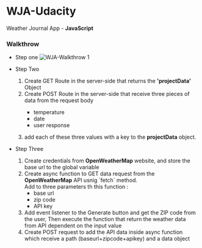 # WJA-Udacity
Weather Journal App - <b>JavaScript</b> 

### Walkthrow 
* Step one
![WJA-Walkthrow 1](https://user-images.githubusercontent.com/49618856/151500566-f86622a6-9879-4863-8f31-a3510286cc6c.jpg)

* Step Two
    <ol>
      <li>Create GET Route in the server-side that returns the <b>'projectData'</b> Object</li>
      <li>
         Create POST Route in the server-side that receive three pieces of data from the request body 
          <p> 
            <ul>
               <li>temperature</li>
               <li>date</li>
               <li>user response</li> 
            </ul>
          </p>
      </li>
      <li>
        add each of these three values with a key to the <b>projectData</b> object.
      </li>
    </ol>

* Step Three 
    <ol>
        <li>Create credentials from <b>OpenWeatherMap</b> website, and store the base url to the global variable</li>
        <li>
            Create async function to GET data request from the <b>OpenWeatherMap</b> API usnig `fetch` method.<br/> Add to three parameters th this function : 
            <ul>
               <li>base url</li>
               <li>zip code</li>
               <li>API key</li> 
            </ul>
        </li>
        <li>
            Add event listener to the Generate button and get the ZIP code from the user, Then execute the function that return the weather data from API dependent on             the input value
        </li>
        <li>Create POST request to add the API data inside async function which receive a path (baseurl+zipcode+apikey) and a data object</li>
    </ol>
